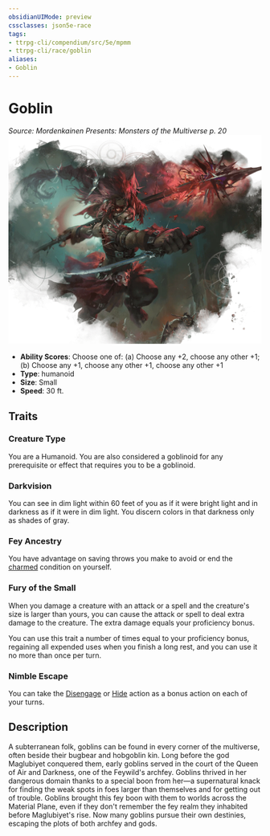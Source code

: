 ```yaml
---
obsidianUIMode: preview
cssclasses: json5e-race
tags:
- ttrpg-cli/compendium/src/5e/mpmm
- ttrpg-cli/race/goblin
aliases:
- Goblin
---
```

# Goblin
*Source: Mordenkainen Presents: Monsters of the Multiverse p. 20*  
![](Інструменти%20ДМ/CLI/races/img/goblin.webp#right)

- **Ability Scores**: Choose one of: (a) Choose any +2, choose any other +1; (b) Choose any +1, choose any other +1, choose any other +1
- **Type**: humanoid
- **Size**: Small
- **Speed**: 30 ft.

## Traits

### Creature Type

You are a Humanoid. You are also considered a goblinoid for any prerequisite or effect that requires you to be a goblinoid.

### Darkvision

You can see in dim light within 60 feet of you as if it were bright light and in darkness as if it were in dim light. You discern colors in that darkness only as shades of gray.

### Fey Ancestry

You have advantage on saving throws you make to avoid or end the [charmed](Інструменти%20ДМ/CLI/rules/conditions.md#Charmed) condition on yourself.

### Fury of the Small

When you damage a creature with an attack or a spell and the creature's size is larger than yours, you can cause the attack or spell to deal extra damage to the creature. The extra damage equals your proficiency bonus.

You can use this trait a number of times equal to your proficiency bonus, regaining all expended uses when you finish a long rest, and you can use it no more than once per turn.

### Nimble Escape

You can take the [Disengage](Інструменти%20ДМ/CLI/rules/actions.md#Disengage) or [Hide](Інструменти%20ДМ/CLI/rules/actions.md#Hide) action as a bonus action on each of your turns.

## Description

A subterranean folk, goblins can be found in every corner of the multiverse, often beside their bugbear and hobgoblin kin. Long before the god Maglubiyet conquered them, early goblins served in the court of the Queen of Air and Darkness, one of the Feywild's archfey. Goblins thrived in her dangerous domain thanks to a special boon from her—a supernatural knack for finding the weak spots in foes larger than themselves and for getting out of trouble. Goblins brought this fey boon with them to worlds across the Material Plane, even if they don't remember the fey realm they inhabited before Maglubiyet's rise. Now many goblins pursue their own destinies, escaping the plots of both archfey and gods.